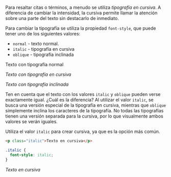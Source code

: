 Para resaltar citas o términos, a menudo se utiliza _tipografía en cursiva_. A diferencia de cambiar la intensidad, la cursiva permite llamar la atención sobre una parte del texto sin destacarlo de inmediato.

Para cambiar la tipografía se utiliza la propiedad `font-style`, que puede tener uno de los siguientes valores:

* `normal` - texto normal.
* `italic` - tipografía en cursiva
* `oblique` - tipografía inclinada

<div class="hexlet-basics-example my-3">
  <p>Texto con tipografía normal</p>
  <p style="font-style: italic">Texto con tipografía en cursiva</p>
  <p style="font-style: oblique" class="m-0">Texto con tipografía inclinada</p>
</div>

Ten en cuenta que el texto con los valores `italic` y `oblique` pueden verse exactamente igual. ¿Cuál es la diferencia? Al utilizar el valor `italic`, se busca una versión especial de la tipografía en cursiva, mientras que `oblique` simplemente inclina los caracteres de la tipografía. No todas las tipografías tienen una versión separada para la cursiva, por lo que visualmente ambos valores se verán iguales.

Utiliza el valor `italic` para crear cursiva, ya que es la opción más común.

```html
<p class="italic">Texto en cursiva</p>
```

```css
.italic {
  font-style: italic;
}
```

<div class="hexlet-basics-example my-3">
  <p style="font-style: italic" class="m-0">Texto en cursiva</p>
</div>
